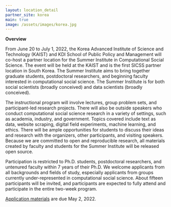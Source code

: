 ```yaml
---
layout: location_detail
partner_site: korea
main: true
image: /assets/images/korea.jpg
---
```


**Overview**

From June 20 to July 1, 2022, the Korea Advanced Institute of Science and Technology (KAIST) and KDI School of Public Policy and Management will co-host a partner location for the Summer Institute in Computational Social Science. The event will be held at the KAIST and is the first SICSS partner location in South Korea. The Summer Institute aims to bring together graduate students, postdoctoral researchers, and beginning faculty interested in computational social science. The Summer Institute is for both social scientists (broadly conceived) and data scientists (broadly conceived).

The instructional program will involve lectures, group problem sets, and participant-led research projects. There will also be outside speakers who conduct computational social science research in a variety of settings, such as academia, industry, and government. Topics covered include text as data, website scraping, digital field experiments, machine learning, and ethics. There will be ample opportunities for students to discuss their ideas and research with the organizers, other participants, and visiting speakers. Because we are committed to open and reproducible research, all materials created by faculty and students for the Summer Institute will be released open source.

Participation is restricted to Ph.D. students, postdoctoral researchers, and untenured faculty within 7 years of their Ph.D. We welcome applicants from all backgrounds and fields of study, especially applicants from groups currently under-represented in computational social science. About fifteen participants will be invited, and participants are expected to fully attend and participate in the entire two-week program.

[Application materials](https://compsocialscience.github.io/summer-institute/2022/korea/apply) are due May 2, 2022.
